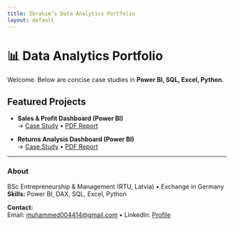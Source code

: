 ```yaml
---
title: Ibrahim’s Data Analytics Portfolio
layout: default
---
```


# 📊 Data Analytics Portfolio

Welcome. Below are concise case studies in **Power BI, SQL, Excel, Python**.

## Featured Projects
- **Sales & Profit Dashboard (Power BI)**  
  → [Case Study](projects/Sales%20&%20Profit%20Dashboard/README.md) • [PDF Report](projects/Sales%20&%20Profit%20Dashboard/Report.pdf)

- **Returns Analysis Dashboard (Power BI)**  
  → [Case Study](projects/Returns%20Analysis%20Dashboard/README.md) • [PDF Report](projects/Returns%20Analysis%20Dashboard/Report.pdf)

---

### About
BSc Entrepreneurship & Management (RTU, Latvia) • Exchange in Germany  
**Skills:** Power BI, DAX, SQL, Excel, Python  

**Contact:**  
Email: muhammed004414@gmail.com • LinkedIn: [Profile](https://www.linkedin.com/in/ibrahim-muhamad-liyakath-ali-263a50315/)
